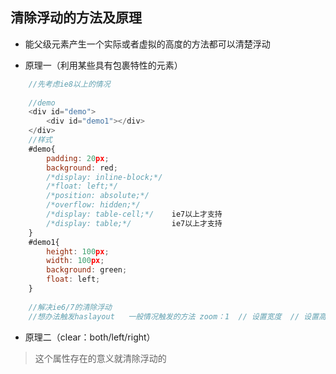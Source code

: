 ﻿
## 清除浮动的方法及原理

-  能父级元素产生一个实际或者虚拟的高度的方法都可以清楚浮动

- 原理一（利用某些具有包裹特性的元素）

```js
	//先考虑ie8以上的情况
	
	//demo
	<div id="demo">
		<div id="demo1"></div>
	</div>
	//样式
	#demo{
		padding: 20px;
		background: red;
		/*display: inline-block;*/
		/*float: left;*/
		/*position: absolute;*/
		/*overflow: hidden;*/
		/*display: table-cell;*/    ie7以上才支持
		/*display: table;*/			ie7以上才支持
	}
	#demo1{
		height: 100px;
		width: 100px;
		background: green;
		float: left;
	}
	
	//解决ie6/7的清除浮动
	//想办法触发haslayout   一般情况触发的方法 zoom：1  // 设置宽度  // 设置高度
```

- 原理二（clear：both/left/right）

> 这个属性存在的意义就清除浮动的
